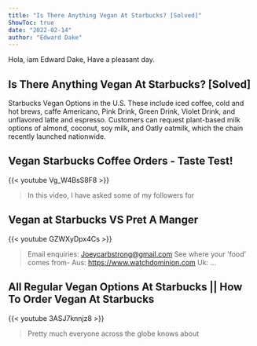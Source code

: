 ```yaml
---
title: "Is There Anything Vegan At Starbucks? [Solved]"
ShowToc: true 
date: "2022-02-14"
author: "Edward Dake" 
---
```


Hola, iam Edward Dake, Have a pleasant day.
## Is There Anything Vegan At Starbucks? [Solved]
Starbucks Vegan Options in the U.S. These include iced coffee, cold and hot brews, caffe Americano, Pink Drink, Green Drink, Violet Drink, and unflavored latte and espresso. Customers can request plant-based milk options of almond, coconut, soy milk, and Oatly oatmilk, which the chain recently launched nationwide.

## Vegan Starbucks Coffee Orders - Taste Test!
{{< youtube Vg_W4BsS8F8 >}}
>In this video, I have asked some of my followers for 

## Vegan at Starbucks VS Pret A Manger
{{< youtube GZWXyDpx4Cs >}}
>Email enquiries: Joeycarbstrong@gmail.com See where your 'food' comes from- Aus: https://www.watchdominion.com Uk: ...

## All Regular Vegan Options At Starbucks || How To Order Vegan At Starbucks
{{< youtube 3ASJ7knnjz8 >}}
>Pretty much everyone across the globe knows about 

